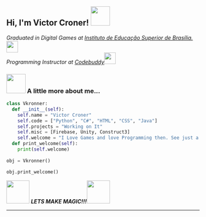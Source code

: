 <h2> Hi, I'm Victor Croner! <img src="https://media3.giphy.com/media/gYcLlBujuOmjcnNQ3t/giphy.gif?cid=790b7611c00f3da484b8d5b8693301ee6fd6ce124a9e67a7&rid=giphy.gif&ct=g" width="50"></h2>
<p><em>Graduated in Digital Games at <a href="https://www.iesb.br">Instituto de Educação Superior de Brasília.</a><img src="https://media.giphy.com/media/fYSnHlufseco8Fh93Z/giphy.gif" width="30">
</br>Programming Instructor at <a href="https://www.codebuddy.com.br">Codebuddy</a><img src="https://media.giphy.com/media/WUlplcMpOCEmTGBtBW/giphy.gif" width="30"> 
</em></p>

### <img src="https://media.giphy.com/media/VgCDAzcKvsR6OM0uWg/giphy.gif" width="50"> A little more about me...  

```python
class Vkronner:
  def __init__(self):
    self.name = "Victor Croner"
    self.code = ["Python", "C#", "HTML", "CSS", "Java"]
    self.projects = "Working on It"
    self.misc = [Firebase, Unity, Construct3]
    self.welcome = "I Love Games and love Programming then. See just a simple Block coming to live is just like magic for me."
  def print_welcome(self):
    print(self.welcome)
    
obj = Vkronner()

obj.print_welcome()
```

<img src="https://media.giphy.com/media/LnQjpWaON8nhr21vNW/giphy.gif" width="60"> <em><b>LETS MAKE MAGIC!!!</b></em><img src="https://media.giphy.com/media/LnQjpWaON8nhr21vNW/giphy.gif" width="60">

---
